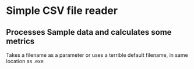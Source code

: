 # Simple CSV file reader
## Processes Sample data and calculates some metrics

Takes a filename as a parameter or uses a terrible default filename, in same location as .exe
